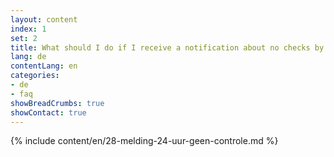 ```yaml
---
layout: content
index: 1
set: 2
title: What should I do if I receive a notification about no checks by the app for 24 hours?
lang: de
contentLang: en
categories:
- de
- faq
showBreadCrumbs: true
showContact: true
---
```

{% include content/en/28-melding-24-uur-geen-controle.md %}
